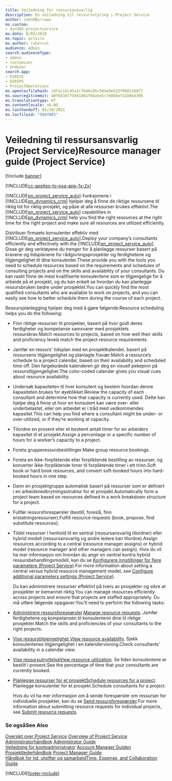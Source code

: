 ```yaml
---
title: Veiledning for ressursansvarlig
description: En veiledning til ressursstyring i Project Service
author: JohnPBurrows
ms.custom:
- dyn365-projectservice
ms.date: 8/03/2018
ms.topic: article
ms.author: ruhercul
audience: Admin
search.audienceType:
- admin
- customizer
- enduser
search.app:
- D365CE
- D365PS
- ProjectOperations
ms.openlocfilehash: cdfac15c45a1c7b40c05c94da9e523f000218977
ms.sourcegitcommit: 40f68387f594180af64a5e5c748b6efa188bd300
ms.translationtype: HT
ms.contentlocale: nb-NO
ms.lasthandoff: 05/10/2021
ms.locfileid: "5997883"
---
```

# <a name="resource-manager-guide-project-service"></a><span data-ttu-id="cef32-103">Veiledning til ressursansvarlig (Project Service)</span><span class="sxs-lookup"><span data-stu-id="cef32-103">Resource manager guide (Project Service)</span></span>

[!include [banner](../includes/psa-now-project-operations.md)]

[!INCLUDE[cc-applies-to-psa-app-1x-2x](../includes/cc-applies-to-psa-app-1x-2x.md)]

<span data-ttu-id="cef32-104">[!INCLUDE[pn_project_service_auto](../includes/pn-project-service-auto.md)]-funksjonene i [!INCLUDE[pn_dynamics_crm](../includes/pn-dynamics-crm.md)] hjelper deg å finne de riktige ressursene til riktig tid for riktig prosjekt, og påse at alle ressurser brukes effektivt.</span><span class="sxs-lookup"><span data-stu-id="cef32-104">The [!INCLUDE[pn_project_service_auto](../includes/pn-project-service-auto.md)] capabilities in [!INCLUDE[pn_dynamics_crm](../includes/pn-dynamics-crm.md)] help you find the right resources at the right time for the right project and make sure all resources are utilized efficiently.</span></span>  
  
 <span data-ttu-id="cef32-105">Distribuer firmaets konsulenter effektiv med [!INCLUDE[pn_project_service_auto](../includes/pn-project-service-auto.md)].</span><span class="sxs-lookup"><span data-stu-id="cef32-105">Deploy your company’s consultants efficiently and effectively with the [!INCLUDE[pn_project_service_auto](../includes/pn-project-service-auto.md)].</span></span> <span data-ttu-id="cef32-106">Disse gir deg verktøyene du trenger for å planlegge ressurser basert på kravene og tidsplanene for rådgivningsprosjekter og ferdighetene og tilgjengelighet til dine konsulenter.</span><span class="sxs-lookup"><span data-stu-id="cef32-106">These provide you with the tools you need to schedule resources based on the requirements and schedules of consulting projects and on the skills and availability of your consultants.</span></span> <span data-ttu-id="cef32-107">Du kan raskt finne de mest kvalifiserte konsulentene som er tilgjengelige for å arbeide på et prosjekt, og du kan enkelt se hvordan du kan planlegge ressursbruken bedre under prosjektet.</span><span class="sxs-lookup"><span data-stu-id="cef32-107">You can quickly find the most qualified consultants who are available to work on projects, and you can easily see how to better schedule them during the course of each project.</span></span>  
  
 <span data-ttu-id="cef32-108">Ressursplanlegging hjelper deg med å gjøre følgende:</span><span class="sxs-lookup"><span data-stu-id="cef32-108">Resource scheduling helps you do the following:</span></span>  
  
- <span data-ttu-id="cef32-109">Finn riktige ressurser til prosjekter, basert på hvor godt deres ferdigheter og kompetanse samsvarer med prosjektets ressurskrav.</span><span class="sxs-lookup"><span data-stu-id="cef32-109">Match resources to projects, based on how well their skills and proficiency levels match the project resource requirements.</span></span>  
  
- <span data-ttu-id="cef32-110">Jamfør en ressurs' tidsplan med en prosjektkalender, basert på ressursens tilgjengelighet og planlagte fravær.</span><span class="sxs-lookup"><span data-stu-id="cef32-110">Match a resource’s schedule to a project calendar, based on their availability and scheduled time off.</span></span> <span data-ttu-id="cef32-111">Den fargekodede kalenderen gir deg en visuell pekepinn på ressurstilgjengelighet.</span><span class="sxs-lookup"><span data-stu-id="cef32-111">The color-coded calendar gives you visual cues about resource availability.</span></span>  
  
- <span data-ttu-id="cef32-112">Undersøk kapasiteten til hver konsulent og bestem hvordan denne kapasiteten brukes for øyeblikket.</span><span class="sxs-lookup"><span data-stu-id="cef32-112">Review the capacity of each consultant and determine how that capacity is currently used.</span></span> <span data-ttu-id="cef32-113">Dette kan hjelpe deg å finne ut hvor en konsulent kan være over- eller underbelastet, eller om arbeidet er i tråd med vedkommendes kapasitet.</span><span class="sxs-lookup"><span data-stu-id="cef32-113">This can help you find where a consultant might be under- or over-utilized, or if they’re working at capacity.</span></span>  
  
- <span data-ttu-id="cef32-114">Tilordne en prosent eller et bestemt antall timer for en arbeiders kapasitet til et prosjekt.</span><span class="sxs-lookup"><span data-stu-id="cef32-114">Assign a percentage or a specific number of hours for a worker’s capacity to a project.</span></span>  
  
- <span data-ttu-id="cef32-115">Foreta grupperessursbestillinger.</span><span class="sxs-lookup"><span data-stu-id="cef32-115">Make group resource bookings.</span></span>  
  
- <span data-ttu-id="cef32-116">Foreta en ikke-forpliktende eller forpliktende bestilling av ressurser, og konverter ikke-forpliktende timer til forpliktende timer i ett trinn.</span><span class="sxs-lookup"><span data-stu-id="cef32-116">Soft book or hard book resources, and convert soft-booked hours into hard-booked hours in one step.</span></span>  
  
- <span data-ttu-id="cef32-117">Dann en prosjektgruppe automatisk basert på ressurser som er definert i en arbeidsnedbrytningsstruktur for et prosjekt.</span><span class="sxs-lookup"><span data-stu-id="cef32-117">Automatically form a project team based on resources defined in a work breakdown structure for a project.</span></span>  
  
- <span data-ttu-id="cef32-118">Fullfør ressursforespørsler (bestill, foreslå, finn erstatningsressurser).</span><span class="sxs-lookup"><span data-stu-id="cef32-118">Fulfill resource requests (book, propose, find substitute resources).</span></span>  
  
- <span data-ttu-id="cef32-119">Tildel ressurser i henhold til en sentral (ressursansvarlig tilordner) eller hybrid modell (ressursansvarlig og andre ledere kan tilordne).</span><span class="sxs-lookup"><span data-stu-id="cef32-119">Assign resources according to a central (resource manager assigns) or hybrid model (resource manager and other managers can assign).</span></span> <span data-ttu-id="cef32-120">Hvis du vil ha mer informasjon om hvordan du angir en sentral kontra hybrid ressursbehandlingsmodell, kan du se [Konfigurere innstillinger for flere parametere (Project Service)](../psa/configure-additional-parameters-settings.md).</span><span class="sxs-lookup"><span data-stu-id="cef32-120">For more information about setting a central versus hybrid resource management model, see [Configure additional parameters settings (Project Service)](../psa/configure-additional-parameters-settings.md).</span></span>  
  
  <span data-ttu-id="cef32-121">Du kan administrere ressurser effektivt på tvers av prosjekter og sikre at prosjekter er bemannet riktig.</span><span class="sxs-lookup"><span data-stu-id="cef32-121">You can manage resources efficiently across projects and ensure that projects are staffed appropriately.</span></span> <span data-ttu-id="cef32-122">Du må utføre følgende oppgaver:</span><span class="sxs-lookup"><span data-stu-id="cef32-122">You’ll need to perform the following tasks:</span></span>  
  
- <span data-ttu-id="cef32-123">[Administrere ressursforespørsler](../psa/manage-resource-requests.md).</span><span class="sxs-lookup"><span data-stu-id="cef32-123">[Manage resource requests](../psa/manage-resource-requests.md).</span></span> <span data-ttu-id="cef32-124">Jamfør ferdighetene og kompetansen til konsulentene dine til riktige prosjekter.</span><span class="sxs-lookup"><span data-stu-id="cef32-124">Match the skills and proficiencies of your consultants to the right projects.</span></span>  
  
- <span data-ttu-id="cef32-125">[Vise ressurstilgjengelighet](../psa/view-resource-availability.md).</span><span class="sxs-lookup"><span data-stu-id="cef32-125">[View resource availability](../psa/view-resource-availability.md).</span></span> <span data-ttu-id="cef32-126">Sjekk konsulentenes tilgjengelighet i en kalendervisning.</span><span class="sxs-lookup"><span data-stu-id="cef32-126">Check consultants’ availability in a calendar view.</span></span>  
  
- <span data-ttu-id="cef32-127">[Vise ressursutnyttelse](../psa/view-resource-utilization.md)</span><span class="sxs-lookup"><span data-stu-id="cef32-127">[View resource utilization](../psa/view-resource-utilization.md).</span></span> <span data-ttu-id="cef32-128">Se tiden konsulentene er bestilt i prosent.</span><span class="sxs-lookup"><span data-stu-id="cef32-128">See the percentage of time that your consultants are currently booked.</span></span>  
  
- <span data-ttu-id="cef32-129">[Planlegge ressurser for et prosjekt](../psa/schedule-resources-project.md)</span><span class="sxs-lookup"><span data-stu-id="cef32-129">[Schedule resources for a project](../psa/schedule-resources-project.md).</span></span> <span data-ttu-id="cef32-130">Planlegge konsulenter for et prosjekt.</span><span class="sxs-lookup"><span data-stu-id="cef32-130">Schedule consultants for a project.</span></span>  
  
  <span data-ttu-id="cef32-131">Hvis du vil ha mer informasjon om å sende forespørsler om ressurser for individuelle prosjekter, kan du se [Send ressursforespørsler](../psa/submit-resource-requests.md).</span><span class="sxs-lookup"><span data-stu-id="cef32-131">For more information about submitting resource requests for individual projects, see [Submit resource requests](../psa/submit-resource-requests.md).</span></span>  
  
### <a name="see-also"></a><span data-ttu-id="cef32-132">Se også</span><span class="sxs-lookup"><span data-stu-id="cef32-132">See Also</span></span>  
 <span data-ttu-id="cef32-133">[Oversikt over Project Service](../psa/overview.md) </span><span class="sxs-lookup"><span data-stu-id="cef32-133">[Overview of Project Service](../psa/overview.md) </span></span>  
 <span data-ttu-id="cef32-134">[Administratorhåndbok](../psa/admin-guide.md) </span><span class="sxs-lookup"><span data-stu-id="cef32-134">[Administrator Guide](../psa/admin-guide.md) </span></span>  
 <span data-ttu-id="cef32-135">[Veiledning for kontoadministrator](../psa/account-manager-guide.md) </span><span class="sxs-lookup"><span data-stu-id="cef32-135">[Account Manager Guiden](../psa/account-manager-guide.md) </span></span>  
 <span data-ttu-id="cef32-136">[Prosjektlederhåndbok](../psa/project-manager-guide.md) </span><span class="sxs-lookup"><span data-stu-id="cef32-136">[Project Manager Guide](../psa/project-manager-guide.md) </span></span>  
 [<span data-ttu-id="cef32-137">Håndbok for tid, utgifter og samarbeid</span><span class="sxs-lookup"><span data-stu-id="cef32-137">Time, Expense, and Collaboration Guide</span></span>](../psa/time-expense-collaboration-guide.md)


[!INCLUDE[footer-include](../includes/footer-banner.md)]